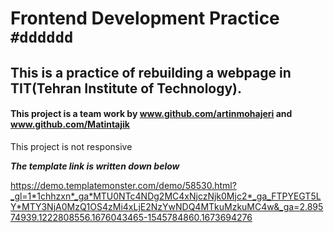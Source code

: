 # Frontend Development Practice `#dddddd` 
## This is a practice of rebuilding a webpage in TIT(Tehran Institute of Technology).
#### This project is a team work by www.github.com/artinmohajeri and www.github.com/Matintajik
This project is not responsive


***The template link is written down below***

https://demo.templatemonster.com/demo/58530.html?_gl=1*1chhzxn*_ga*MTU0NTc4NDg2MC4xNjczNjk0Mjc2*_ga_FTPYEGT5LY*MTY3NjA0MzQ1OS4zMi4xLjE2NzYwNDQ4MTkuMzkuMC4w&_ga=2.89574939.1222808556.1676043465-1545784860.1673694276
